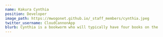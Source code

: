 ```yaml
---
name: Kakura Cynthia
position: Developer
image_path: https://mwogonet.github.io/_staff_members/cynthia.jpeg
twitter_username: CloudCannonApp
blurb: Cynthia is a bookworm who will typically have four books on the go.
---
```

